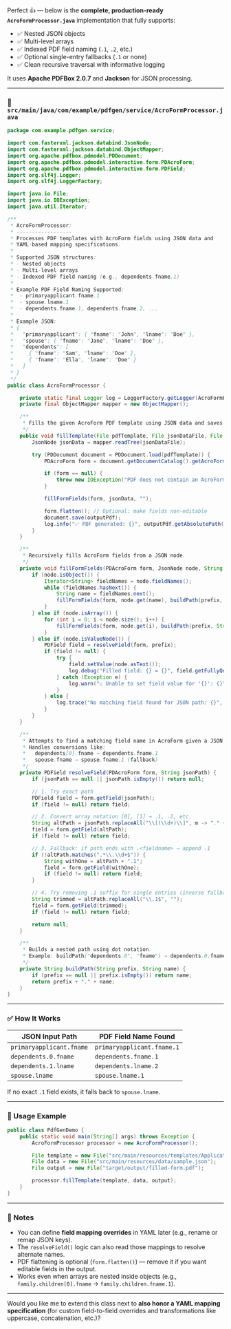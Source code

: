Perfect 👍 — below is the **complete, production-ready `AcroFormProcessor.java`** implementation that fully supports:

* ✅ Nested JSON objects
* ✅ Multi-level arrays
* ✅ Indexed PDF field naming (`.1`, `.2`, etc.)
* ✅ Optional single-entry fallbacks (`.1` or none)
* ✅ Clean recursive traversal with informative logging

It uses **Apache PDFBox 2.0.7** and **Jackson** for JSON processing.

---

### 📄 `src/main/java/com/example/pdfgen/service/AcroFormProcessor.java`

```java
package com.example.pdfgen.service;

import com.fasterxml.jackson.databind.JsonNode;
import com.fasterxml.jackson.databind.ObjectMapper;
import org.apache.pdfbox.pdmodel.PDDocument;
import org.apache.pdfbox.pdmodel.interactive.form.PDAcroForm;
import org.apache.pdfbox.pdmodel.interactive.form.PDField;
import org.slf4j.Logger;
import org.slf4j.LoggerFactory;

import java.io.File;
import java.io.IOException;
import java.util.Iterator;

/**
 * AcroFormProcessor:
 * ------------------
 * Processes PDF templates with AcroForm fields using JSON data and
 * YAML-based mapping specifications.
 *
 * Supported JSON structures:
 * - Nested objects
 * - Multi-level arrays
 * - Indexed PDF field naming (e.g., dependents.fname.1)
 *
 * Example PDF Field Naming Supported:
 *  - primaryapplicant.fname.1
 *  - spouse.lname.1
 *  - dependents.fname.1, dependents.fname.2, ...
 *
 * Example JSON:
 * {
 *   "primaryapplicant": { "fname": "John", "lname": "Doe" },
 *   "spouse": { "fname": "Jane", "lname": "Doe" },
 *   "dependents": [
 *     { "fname": "Sam", "lname": "Doe" },
 *     { "fname": "Ella", "lname": "Doe" }
 *   ]
 * }
 */
public class AcroFormProcessor {

    private static final Logger log = LoggerFactory.getLogger(AcroFormProcessor.class);
    private final ObjectMapper mapper = new ObjectMapper();

    /**
     * Fills the given AcroForm PDF template using JSON data and saves to output.
     */
    public void fillTemplate(File pdfTemplate, File jsonDataFile, File outputPdf) throws IOException {
        JsonNode jsonData = mapper.readTree(jsonDataFile);

        try (PDDocument document = PDDocument.load(pdfTemplate)) {
            PDAcroForm form = document.getDocumentCatalog().getAcroForm();

            if (form == null) {
                throw new IOException("PDF does not contain an AcroForm.");
            }

            fillFormFields(form, jsonData, "");

            form.flatten(); // Optional: make fields non-editable
            document.save(outputPdf);
            log.info("✅ PDF generated: {}", outputPdf.getAbsolutePath());
        }
    }

    /**
     * Recursively fills AcroForm fields from a JSON node.
     */
    private void fillFormFields(PDAcroForm form, JsonNode node, String prefix) throws IOException {
        if (node.isObject()) {
            Iterator<String> fieldNames = node.fieldNames();
            while (fieldNames.hasNext()) {
                String name = fieldNames.next();
                fillFormFields(form, node.get(name), buildPath(prefix, name));
            }
        } else if (node.isArray()) {
            for (int i = 0; i < node.size(); i++) {
                fillFormFields(form, node.get(i), buildPath(prefix, String.valueOf(i)));
            }
        } else if (node.isValueNode()) {
            PDField field = resolveField(form, prefix);
            if (field != null) {
                try {
                    field.setValue(node.asText());
                    log.debug("Filled field: {} = {}", field.getFullyQualifiedName(), node.asText());
                } catch (Exception e) {
                    log.warn("⚠️ Unable to set field value for '{}': {}", prefix, e.getMessage());
                }
            } else {
                log.trace("No matching field found for JSON path: {}", prefix);
            }
        }
    }

    /**
     * Attempts to find a matching field name in AcroForm given a JSON path.
     * Handles conversions like:
     *   dependents[0].fname → dependents.fname.1
     *   spouse.fname → spouse.fname.1 (fallback)
     */
    private PDField resolveField(PDAcroForm form, String jsonPath) {
        if (jsonPath == null || jsonPath.isEmpty()) return null;

        // 1. Try exact path
        PDField field = form.getField(jsonPath);
        if (field != null) return field;

        // 2. Convert array notation [0], [1] → .1, .2, etc.
        String altPath = jsonPath.replaceAll("\\[(\\d+)\\]", m -> "." + (Integer.parseInt(m.group(1)) + 1));
        field = form.getField(altPath);
        if (field != null) return field;

        // 3. Fallback: if path ends with .<fieldname> → append .1
        if (!altPath.matches(".*\\.\\d+$")) {
            String withOne = altPath + ".1";
            field = form.getField(withOne);
            if (field != null) return field;
        }

        // 4. Try removing .1 suffix for single entries (inverse fallback)
        String trimmed = altPath.replaceAll("\\.1$", "");
        field = form.getField(trimmed);
        if (field != null) return field;

        return null;
    }

    /**
     * Builds a nested path using dot notation.
     * Example: buildPath("dependents.0", "fname") → dependents.0.fname
     */
    private String buildPath(String prefix, String name) {
        if (prefix == null || prefix.isEmpty()) return name;
        return prefix + "." + name;
    }
}
```

---

### ✅ How It Works

| JSON Input Path          | PDF Field Name Found       |
| ------------------------ | -------------------------- |
| `primaryapplicant.fname` | `primaryapplicant.fname.1` |
| `dependents.0.fname`     | `dependents.fname.1`       |
| `dependents.1.lname`     | `dependents.lname.2`       |
| `spouse.lname`           | `spouse.lname.1`           |

If no exact `.1` field exists, it falls back to `spouse.lname`.

---

### 🧾 Usage Example

```java
public class PdfGenDemo {
    public static void main(String[] args) throws Exception {
        AcroFormProcessor processor = new AcroFormProcessor();

        File template = new File("src/main/resources/templates/ApplicationForm.pdf");
        File data = new File("src/main/resources/data/sample.json");
        File output = new File("target/output/filled-form.pdf");

        processor.fillTemplate(template, data, output);
    }
}
```

---

### 🧠 Notes

* You can define **field mapping overrides** in YAML later (e.g., rename or remap JSON keys).
* The `resolveField()` logic can also read those mappings to resolve alternate names.
* PDF flattening is optional (`form.flatten()`) — remove it if you want editable fields in the output.
* Works even when arrays are nested inside objects (e.g., `family.children[0].fname` → `family.children.fname.1`).

---

Would you like me to extend this class next to **also honor a YAML mapping specification** (for custom field-to-field overrides and transformations like uppercase, concatenation, etc.)?
